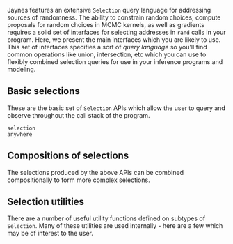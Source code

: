 Jaynes features an extensive `Selection` query language for addressing sources of randomness. The ability to constrain random choices, compute proposals for random choices in MCMC kernels, as well as gradients requires a solid set of interfaces for selecting addresses in `rand` calls in your program. Here, we present the main interfaces which you are likely to use. This set of interfaces specifies a sort of _query language_ so you'll find common operations like union, intersection, etc which you can use to flexibly combined selection queries for use in your inference programs and modeling.

## Basic selections

These are the basic set of `Selection` APIs which allow the user to query and observe throughout the call stack of the program.

```@docs
selection
anywhere
```

## Compositions of selections

The selections produced by the above APIs can be combined compositionally to form more complex selections.

## Selection utilities

There are a number of useful utility functions defined on subtypes of `Selection`. Many of these utilities are used internally - here are a few which may be of interest to the user.
